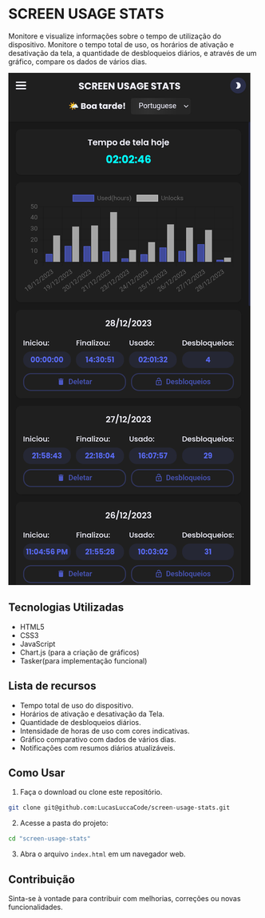# SCREEN USAGE STATS

Monitore e visualize informações sobre o tempo de utilização do dispositivo. Monitore o tempo total de uso, os horários de ativação e desativação da tela, a quantidade de desbloqueios diários, e através de um gráfico, compare os dados de vários dias.

![Preview](https://github.com/LucasLuccaCode/screen-usage-stats/blob/main/.github/preview.png)

## Tecnologias Utilizadas

- HTML5
- CSS3
- JavaScript
- Chart.js (para a criação de gráficos)
- Tasker(para implementação funcional)

## Lista de recursos

- Tempo total de uso do dispositivo.
- Horários de ativação e desativação da Tela.
- Quantidade de desbloqueios diários.
- Intensidade de horas de uso com cores indicativas.
- Gráfico comparativo com dados de vários dias.
- Notificações com resumos diários atualizáveis.

## Como Usar

1. Faça o download ou clone este repositório.

```bash
git clone git@github.com:LucasLuccaCode/screen-usage-stats.git
```

2. Acesse a pasta do projeto:

```bash
cd "screen-usage-stats"
```

3. Abra o arquivo `index.html` em um navegador web.

## Contribuição

Sinta-se à vontade para contribuir com melhorias, correções ou novas funcionalidades.